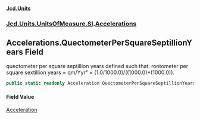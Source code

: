 #### [Jcd.Units](index 'index')
### [Jcd.Units.UnitsOfMeasure.SI](Jcd.Units.UnitsOfMeasure.SI 'Jcd.Units.UnitsOfMeasure.SI').[Accelerations](Accelerations 'Jcd.Units.UnitsOfMeasure.SI.Accelerations')

## Accelerations.QuectometerPerSquareSeptillionYears Field

quectometer per square septillion years defined such that: rontometer per square sextillion years = qm/Yyr² ×
(1.0/1000.0)/((1000.0)*(1000.0)).

```csharp
public static readonly Acceleration QuectometerPerSquareSeptillionYears;
```

#### Field Value
[Acceleration](Acceleration 'Jcd.Units.UnitTypes.Acceleration')